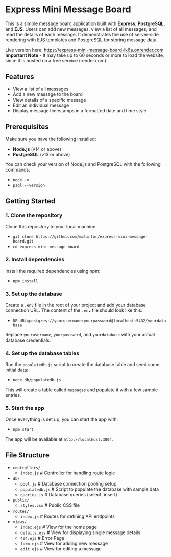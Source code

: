 # Express Mini Message Board

This is a simple message board application built with **Express**, **PostgreSQL**, and **EJS**. Users can add new messages, view a list of all messages, and read the details of each message. It demonstrates the use of server-side rendering with EJS templates and PostgreSQL for storing message data.

Live version here: https://express-mini-message-board-lk6a.onrender.com
**Important Note** - It may take up to 60 seconds or more to load the website, since it is hosted on a free service (render.com).

## Features

- View a list of all messages
- Add a new message to the board
- View details of a specific message
- Edit an individual message
- Display message timestamps in a formatted date and time style

## Prerequisites

Make sure you have the following installed:

- **Node.js** (v14 or above)
- **PostgreSQL** (v13 or above)

You can check your version of Node.js and PostgreSQL with the following commands:

- `node -v`
- `psql --version`

## Getting Started

### 1. Clone the repository

Clone this repository to your local machine:

- `git clone https://github.com/mctintor/express-mini-message-board.git`
- `cd express-mini-message-board`

### 2. Install dependencies

Install the required dependencies using npm:

- `npm install`

### 3. Set up the database

Create a `.env` file in the root of your project and add your database connection URL. The content of the `.env` file should look like this:

- `DB_URL=postgres://yourusername:yourpassword@localhost:5432/yourdatabase`

Replace `yourusername`, `yourpassword`, and `yourdatabase` with your actual database credentials.

### 4. Set up the database tables

Run the `populatedb.js` script to create the database table and seed some initial data:

- `node db/populatedb.js`

This will create a table called `messages` and populate it with a few sample entries.

### 5. Start the app

Once everything is set up, you can start the app with:

- `npm start`

The app will be available at `http://localhost:3004`.

## File Structure

- `controllers/`
  - `index.js`          # Controller for handling route logic
- `db/`
  - `pool.js`           # Database connection pooling setup
  - `populatedb.js`     # Script to populate the database with sample data
  - `queries.js`        # Database queries (select, insert)
- `public/`
  - `styles.css`        # Public CSS file
- `routes/`
  - `index.js`          # Routes for defining API endpoints
- `views/`
  - `index.ejs`         # View for the home page
  - `details.ejs`       # View for displaying single message details
  - `404.ejs`           # Error Page
  - `form.ejs`          # View for adding new message
  - `edit.ejs`          # View for editing a message
